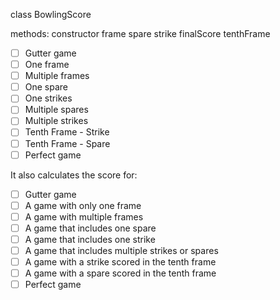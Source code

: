 class BowlingScore

methods:
constructor
frame
spare
strike
finalScore
tenthFrame

- [ ] Gutter game
- [ ] One frame
- [ ] Multiple frames
- [ ] One spare
- [ ] One strikes
- [ ] Multiple spares
- [ ] Multiple strikes
- [ ] Tenth Frame - Strike
- [ ] Tenth Frame - Spare
- [ ] Perfect game

It also calculates the score for:

- [ ] Gutter game
- [ ] A game with only one frame
- [ ] A game with multiple frames
- [ ] A game that includes one spare
- [ ] A game that includes one strike
- [ ] A game that includes multiple strikes or spares
- [ ] A game with a strike scored in the tenth frame
- [ ] A game with a spare scored in the tenth frame
- [ ] Perfect game

